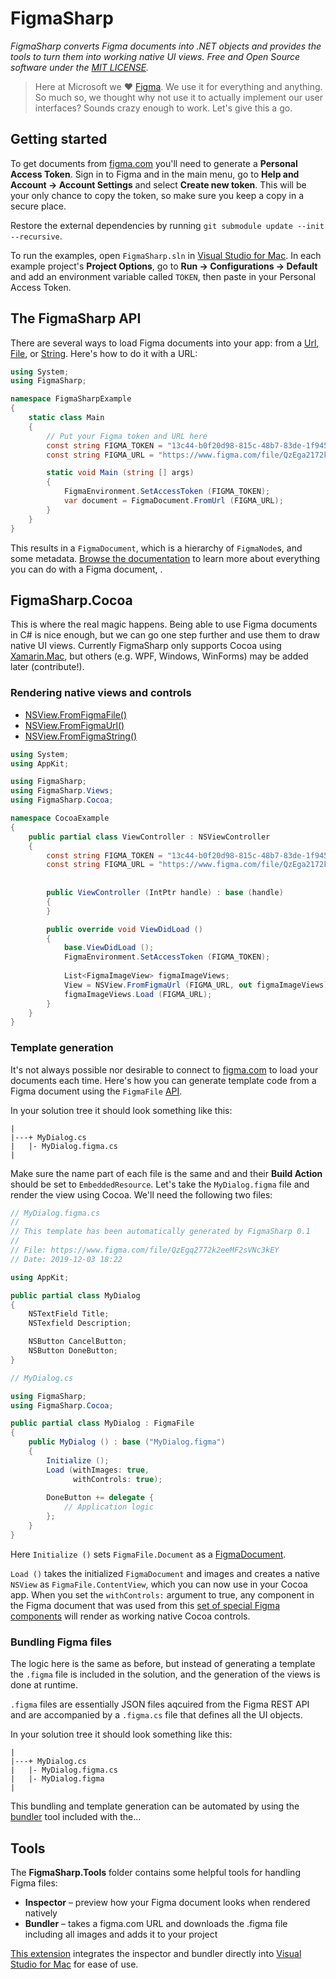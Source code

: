 ﻿# FigmaSharp

*FigmaSharp converts Figma documents into .NET objects and provides the tools to turn them into working native UI views. Free and Open Source software under the [MIT LICENSE]().*

> Here at Microsoft we ❤️ [Figma](https://www.figma.com/). We use it for everything and anything. So much so, we thought why not use it to actually implement our user interfaces? Sounds crazy enough to work. Let's give this a go.


## Getting started

To get documents from [figma.com](https://www.figma.com/) you'll need to generate a **Personal Access Token**.
Sign in to Figma and in the main menu, go to **Help and Account  →  Account Settings** and select **Create new token**.
This will be your only chance to copy the token, so make sure you keep a copy in a secure place.

Restore the external dependencies by running `git submodule update --init --recursive`.

To run the examples, open `FigmaSharp.sln` in [Visual Studio for Mac](https://visualstudio.microsoft.com/vs/mac/).
In each example project's **Project Options**, go to **Run → Configurations → Default** and add an environment variable called `TOKEN`, then paste in your Personal Access Token.


## The FigmaSharp API

There are several ways to load Figma documents into your app: from a [Url](), [File](), or [String]().
Here's how to do it with a URL:

```csharp
using System;
using FigmaSharp;

namespace FigmaSharpExample
{
    static class Main
    {
        // Put your Figma token and URL here
        const string FIGMA_TOKEN = "13c44-b0f20d98-815c-48b7-83de-1f94504b98bd";
        const string FIGMA_URL = "https://www.figma.com/file/QzEga2172k21eMF2s4Nc5keY";

        static void Main (string [] args)
        {
            FigmaEnvironment.SetAccessToken (FIGMA_TOKEN);
            var document = FigmaDocument.FromUrl (FIGMA_URL);
        }
    }
}
```

This results in a `FigmaDocument`, which is a hierarchy of `FigmaNode`s, and some metadata.
[Browse the documentation]() to learn more about everything you can do with a Figma document, .

## FigmaSharp.Cocoa

This is where the real magic happens. Being able to use Figma documents in C# is nice enough, but we can go one step further and use them to draw native UI views. Currently FigmaSharp only supports Cocoa using [Xamarin.Mac](), but others (e.g. WPF, Windows, WinForms) may be added later (contribute!).


### Rendering native views and controls

* [NSView.FromFigmaFile()](FigmaSharp/blob/master/FigmaSharp.Cocoa/FigmaViewExtensions.cs#L44)
* [NSView.FromFigmaUrl()](FigmaSharp/blob/master/FigmaSharp.Cocoa/FigmaViewExtensions.cs#L55)
* [NSView.FromFigmaString()](FigmaSharp/blob/master/FigmaSharp.Cocoa/FigmaViewExtensions.cs#L80)


```csharp
using System;
using AppKit;

using FigmaSharp;
using FigmaSharp.Views;
using FigmaSharp.Cocoa;

namespace CocoaExample
{
    public partial class ViewController : NSViewController
    {
        const string FIGMA_TOKEN = "13c44-b0f20d98-815c-48b7-83de-1f94504b98bd";
        const string FIGMA_URL = "https://www.figma.com/file/QzEga2172k21eMF2s4Nc5keY";
    
    
        public ViewController (IntPtr handle) : base (handle)
        {
        }

        public override void ViewDidLoad ()
        {
            base.ViewDidLoad ();
            FigmaEnvironment.SetAccessToken (FIGMA_TOKEN);
            
            List<FigmaImageView> figmaImageViews;
            View = NSView.FromFigmaUrl (FIGMA_URL, out figmaImageViews);
            figmaImageViews.Load (FIGMA_URL);
        }
    }
}
```


### Template generation

It's not always possible nor desirable to connect to [figma.com]() to load your documents each time. Here's how you can generate template code from a Figma document using the `FigmaFile` [API]().


In your solution tree it should look something like this:

```
|
|---+ MyDialog.cs
|   |- MyDialog.figma.cs
|
```

Make sure the name part of each file is the same and and their **Build Action** should be set to `EmbeddedResource`.
Let's take the `MyDialog.figma` file and render the view using Cocoa. We'll need the following two files:


```csharp
// MyDialog.figma.cs
//
// This template has been automatically generated by FigmaSharp 0.1
//
// File: https://www.figma.com/file/QzEgq2772k2eeMF2sVNc3kEY
// Date: 2019-12-03 18:22

using AppKit;

public partial class MyDialog
{
    NSTextField Title;
    NSTexfield Description;

    NSButton CancelButton;
    NSButton DoneButton;
}
```

```csharp
// MyDialog.cs

using FigmaSharp;
using FigmaSharp.Cocoa;

public partial class MyDialog : FigmaFile
{
    public MyDialog () : base ("MyDialog.figma")
    {
        Initialize ();
        Load (withImages: true,
              withControls: true);
              
        DoneButton += delegate {
            // Application logic
        };
    }
}
```

Here `Initialize ()`  sets  `FigmaFile.Document` as a [FigmaDocument]().

`Load ()` takes the initialized `FigmaDocument` and images and creates a native `NSView` as `FigmaFile.ContentView`, which you can now use in your Cocoa app. When you set the `withControls:` argument to true, any component in the Figma document that was used from this [set of special Figma components](https://www.figma.com/file/QzEgq2772k2eeMF2sVNc3kEY/macOS-Components?node-id=7%3A1788) will render as working native Cocoa controls.


### Bundling Figma files

The logic here is the same as before, but instead of generating a template the `.figma` file is included in the solution, and the generation of the views is done at runtime.

`.figma` files are essentially JSON files aqcuired from the Figma REST API and are accompanied by a `.figma.cs` file that defines all the UI objects.

In your solution tree it should look something like this:

```
|
|---+ MyDialog.cs
|   |- MyDialog.figma.cs
|   |- MyDialog.figma
|
```

This bundling and template generation can be automated by using the [bundler]() tool included with the…


## Tools

The **FigmaSharp.Tools** folder contains some helpful tools for handling Figma files:

- **Inspector** – preview how your Figma document looks when rendered natively
- **Bundler** – takes a figma.com URL and downloads the .figma file including all images and adds it to your project

 [This extension](https://www.nuget.org/packages/FigmaSharp/) integrates the inspector and bundler directly into [Visual Studio for Mac](https://visualstudio.microsoft.com/vs/mac/) for ease of use.
